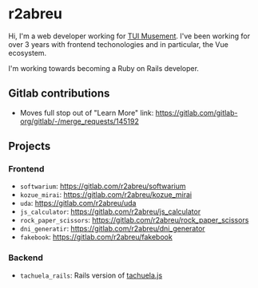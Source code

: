 # r2abreu

Hi, I'm a web developer working for [TUI Musement](https://www.tuimusement.com/us/). I've been working for over 3 years with frontend techonologies and in particular, the Vue ecosystem.

I'm working towards becoming a Ruby on Rails developer.

## Gitlab contributions

- Moves full stop out of "Learn More" link: https://gitlab.com/gitlab-org/gitlab/-/merge_requests/145192

## Projects 

### Frontend

- `softwarium`: https://gitlab.com/r2abreu/softwarium
- `kozue_mirai`: https://gitlab.com/r2abreu/kozue_mirai
- `uda`: https://gitlab.com/r2abreu/uda
- `js_calculator`: https://gitlab.com/r2abreu/js_calculator
- `rock_paper_scissors`: https://gitlab.com/r2abreu/rock_paper_scissors
- `dni_generatir`: https://gitlab.com/r2abreu/dni_generator
- `fakebook`: https://gitlab.com/r2abreu/fakebook


### Backend

- `tachuela_rails`: Rails version of [tachuela.js](https://gitlab.com/r2abreu/tachuela)